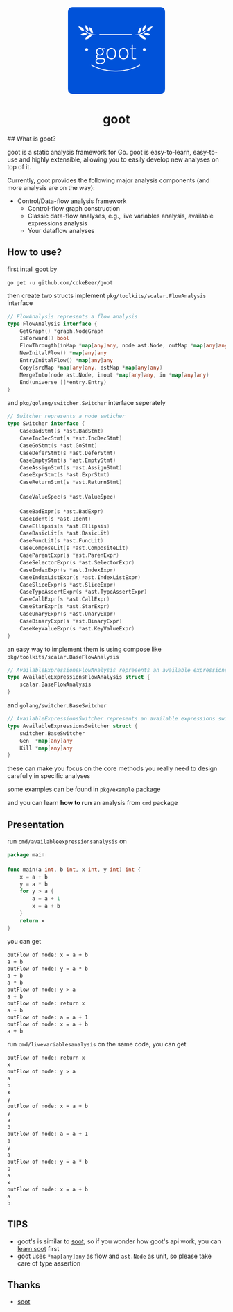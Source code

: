 <div align="center">
  <img src="goot-logo.png" height="200" style="border-radius:10px;">

 # goot
</div>
## What is goot?

goot is a static analysis framework for Go. goot is easy-to-learn, easy-to-use and highly extensible,  allowing you to easily develop new analyses on top of it.

Currently, goot provides the following major analysis components (and more analysis are on the way):

- Control/Data-flow analysis framework
  - Control-flow graph construction
  - Classic data-flow analyses, e.g., live variables analysis, available expressions analysis
  - Your dataflow analyses

## How to use?

first intall goot by

```
go get -u github.com/cokeBeer/goot
```

then create two structs implement  `pkg/toolkits/scalar.FlowAnalysis` interface

```go
// FlowAnalysis represents a flow analysis
type FlowAnalysis interface {
	GetGraph() *graph.NodeGraph
	IsForward() bool
	FlowThrougth(inMap *map[any]any, node ast.Node, outMap *map[any]any)
	NewInitalFlow() *map[any]any
	EntryInitalFlow() *map[any]any
	Copy(srcMap *map[any]any, dstMap *map[any]any)
	MergeInto(node ast.Node, inout *map[any]any, in *map[any]any)
	End(universe []*entry.Entry)
}
```

and `pkg/golang/switcher.Switcher` interface seperately

```go
// Switcher represents a node swticher
type Switcher interface {
	CaseBadStmt(s *ast.BadStmt)
	CaseIncDecStmt(s *ast.IncDecStmt)
	CaseGoStmt(s *ast.GoStmt)
	CaseDeferStmt(s *ast.DeferStmt)
	CaseEmptyStmt(s *ast.EmptyStmt)
	CaseAssignStmt(s *ast.AssignStmt)
	CaseExprStmt(s *ast.ExprStmt)
	CaseReturnStmt(s *ast.ReturnStmt)

	CaseValueSpec(s *ast.ValueSpec)

	CaseBadExpr(s *ast.BadExpr)
	CaseIdent(s *ast.Ident)
	CaseEllipsis(s *ast.Ellipsis)
	CaseBasicLit(s *ast.BasicLit)
	CaseFuncLit(s *ast.FuncLit)
	CaseComposeLit(s *ast.CompositeLit)
	CaseParentExpr(s *ast.ParenExpr)
	CaseSelectorExpr(s *ast.SelectorExpr)
	CaseIndexExpr(s *ast.IndexExpr)
	CaseIndexListExpr(s *ast.IndexListExpr)
	CaseSliceExpr(s *ast.SliceExpr)
	CaseTypeAssertExpr(s *ast.TypeAssertExpr)
	CaseCallExpr(s *ast.CallExpr)
	CaseStarExpr(s *ast.StarExpr)
	CaseUnaryExpr(s *ast.UnaryExpr)
	CaseBinaryExpr(s *ast.BinaryExpr)
	CaseKeyValueExpr(s *ast.KeyValueExpr)
}
```

an easy way to implement them is using compose like `pkg/toolkits/scalar.BaseFlowAnalysis`

```go
// AvailableExpressionsFlowAnalysis represents an available expressions analysis
type AvailableExpressionsFlowAnalysis struct {
	scalar.BaseFlowAnalysis
}
```

and `golang/switcher.BaseSwitcher`

```go
// AvailableExpressionsSwitcher represents an available expressions switcher
type AvailableExpressionsSwitcher struct {
	switcher.BaseSwitcher
	Gen  *map[any]any
	Kill *map[any]any
}
```

these can make you focus on the core methods you really need to design carefully in specific analyses

some examples can be found in `pkg/example` package

and you can learn **how to run** an analysis from  `cmd` package

## Presentation

run `cmd/availableexpressionsanalysis` on

```go
package main

func main(a int, b int, x int, y int) int {
	x = a + b
	y = a * b
	for y > a {
		a = a + 1
		x = a + b
	}
	return x
}
```

you can get

```
outFlow of node: x = a + b
a + b
outFlow of node: y = a * b
a + b
a * b
outFlow of node: y > a
a + b
outFlow of node: return x
a + b
outFlow of node: a = a + 1
outFlow of node: x = a + b
a + b
```

run `cmd/livevariablesanalysis` on the same code, you can get

```
outFlow of node: return x
x
outFlow of node: y > a
a
b
x
y
outFlow of node: x = a + b
y
a
b
outFlow of node: a = a + 1
b
y
a
outFlow of node: y = a * b
b
a
x
outFlow of node: x = a + b
a
b
```

## TIPS

- goot's is similar to [soot](https://github.com/soot-oss/soot), so if you wonder how goot's api work, you can [learn soot](https://github.com/soot-oss/soot/wiki/Implementing-an-intra-procedural-data-flow-analysis-in-Soot) first
- goot uses `*map[any]any` as flow and `ast.Node` as unit, so please take care of type assertion

## Thanks

- [soot](https://github.com/soot-oss/soot)